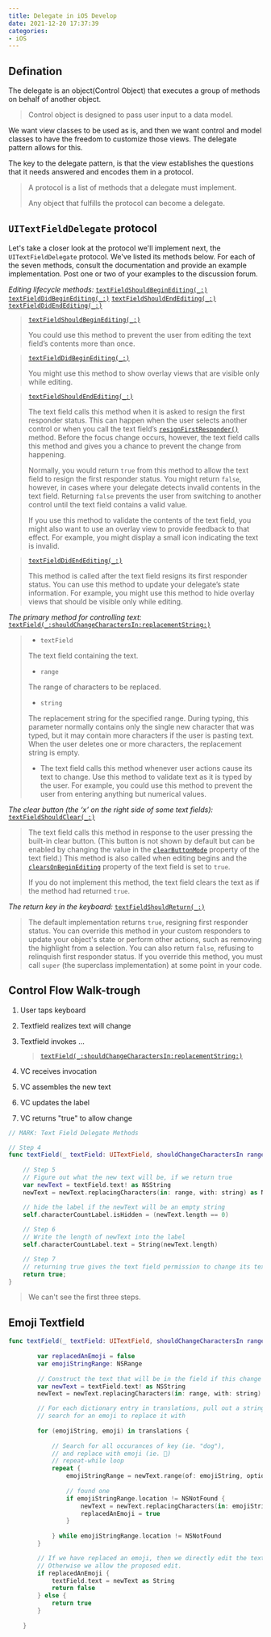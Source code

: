 ```yaml
---
title: Delegate in iOS Develop
date: 2021-12-20 17:37:39
categories: 
- iOS
---
```


## Defination

The delegate is an object(Control Object) that executes a group of methods on behalf of another object.

> Control object is designed to pass user input to a data model.

We want view classes to be used as is, and then we want control and model classes to have the freedom to customize those views. The delegate pattern allows for this.

The key to the delegate pattern, is that the view establishes the questions that it needs answered and encodes them in a protocol.

> A protocol is a list of methods that a delegate must implement.
>
> Any object that fulfills the protocol can become a delegate.

## `UITextFieldDelegate` protocol

Let's take a closer look at the protocol we'll implement next, the `UITextFieldDelegate` protocol. We've listed its methods below. For each of the seven methods, consult the documentation and provide an example implementation. Post one or two of your examples to the discussion forum.

*Editing lifecycle methods:*
[`textFieldShouldBeginEditing(_:)`](https://developer.apple.com/reference/uikit/uitextfielddelegate/1619601-textfieldshouldbeginediting)
[`textFieldDidBeginEditing(_:)`](https://developer.apple.com/reference/uikit/uitextfielddelegate/1619590-textfielddidbeginediting)
[`textFieldShouldEndEditing(_:)`](https://developer.apple.com/reference/uikit/uitextfielddelegate/1619592-textfieldshouldendediting)
[`textFieldDidEndEditing(_:)`](https://developer.apple.com/reference/uikit/uitextfielddelegate/1619591-textfielddidendediting)

> [`textFieldShouldBeginEditing(_:)`](https://developer.apple.com/reference/uikit/uitextfielddelegate/1619601-textfieldshouldbeginediting)
>
> You could use this method to prevent the user from editing the text field’s contents more than once.

> [`textFieldDidBeginEditing(_:)`](https://developer.apple.com/reference/uikit/uitextfielddelegate/1619590-textfielddidbeginediting)
>
> You might use this method to show overlay views that are visible only while editing.

> [`textFieldShouldEndEditing(_:)`](https://developer.apple.com/reference/uikit/uitextfielddelegate/1619592-textfieldshouldendediting)
>
> The text field calls this method when it is asked to resign the first responder status. This can happen when the user selects another control or when you call the text field’s [`resignFirstResponder()`](https://developer.apple.com/documentation/uikit/uiresponder/1621097-resignfirstresponder) method. Before the focus change occurs, however, the text field calls this method and gives you a chance to prevent the change from happening. 
>
> Normally, you would return `true` from this method to allow the text field to resign the first responder status. You might return `false`, however, in cases where your delegate detects invalid contents in the text field. Returning `false` prevents the user from switching to another control until the text field contains a valid value. 
>
> If you use this method to validate the contents of the text field, you might also want to use an overlay view to provide feedback to that effect. For example, you might display a small icon indicating the text is invalid.

> [`textFieldDidEndEditing(_:)`](https://developer.apple.com/reference/uikit/uitextfielddelegate/1619591-textfielddidendediting)
>
> This method is called after the text field resigns its first responder status. You can use this method to update your delegate’s state information. For example, you might use this method to hide overlay views that should be visible only while editing.

*The primary method for controlling text:*
[`textField(_:shouldChangeCharactersIn:replacementString:)`](https://developer.apple.com/reference/uikit/uitextfielddelegate/1619599-textfield)

>- `textField`
>
> The text field containing the text.
>
>- `range`
>
> The range of characters to be replaced.
>
>- `string`
>
> The replacement string for the specified range. During typing, this parameter normally contains only the single new character that was typed, but it may contain more characters if the user is pasting text. When the user deletes one or more characters, the replacement string is empty.
>
>- The text field calls this method whenever user actions cause its text to change. Use this method to validate text as it is typed by the user. For example, you could use this method to prevent the user from entering anything but numerical values.

*The clear button (the ‘x’ on the right side of some text fields):*
[`textFieldShouldClear(_:)`](https://developer.apple.com/reference/uikit/uitextfielddelegate/1619594-textfieldshouldclear)

> The text field calls this method in response to the user pressing the built-in clear button. (This button is not shown by default but can be enabled by changing the value in the [`clearButtonMode`](https://developer.apple.com/documentation/uikit/uitextfield/1619622-clearbuttonmode) property of the text field.) This method is also called when editing begins and the [`clearsOnBeginEditing`](https://developer.apple.com/documentation/uikit/uitextfield/1619639-clearsonbeginediting) property of the text field is set to `true`.
>
> If you do not implement this method, the text field clears the text as if the method had returned `true`.

*The return key in the keyboard:*
[`textFieldShouldReturn(_:)`](https://developer.apple.com/reference/uikit/uitextfielddelegate/1619603-textfieldshouldreturn)

> The default implementation returns `true`, resigning first responder status. You can override this method in your custom responders to update your object's state or perform other actions, such as removing the highlight from a selection. You can also return `false`, refusing to relinquish first responder status. If you override this method, you must call `super` (the superclass implementation) at some point in your code.

## Control Flow Walk-trough

1. User taps keyboard

2. Textfield realizes text will change

3. Textfield invokes ...

   > [`textField(_:shouldChangeCharactersIn:replacementString:)`](https://developer.apple.com/reference/uikit/uitextfielddelegate/1619599-textfield)

4. VC receives invocation

5. VC assembles the new text

6. VC updates the label

7. VC returns "true" to allow change

```swift
// MARK: Text Field Delegate Methods

// Step 4
func textField(_ textField: UITextField, shouldChangeCharactersIn range: NSRange, replacementString string: String) -> Bool {
		
  	// Step 5 
    // Figure out what the new text will be, if we return true
    var newText = textField.text! as NSString
    newText = newText.replacingCharacters(in: range, with: string) as NSString

    // hide the label if the newText will be an empty string
    self.characterCountLabel.isHidden = (newText.length == 0)
		
  	// Step 6
    // Write the length of newText into the label
    self.characterCountLabel.text = String(newText.length)

  	// Step 7
    // returning true gives the text field permission to change its text
    return true;
}
```

> We can't see the first three steps.

## Emoji Textfield

```swift
func textField(_ textField: UITextField, shouldChangeCharactersIn range: NSRange, replacementString string: String) -> Bool {
        
        var replacedAnEmoji = false
        var emojiStringRange: NSRange
        
        // Construct the text that will be in the field if this change is accepted
        var newText = textField.text! as NSString
        newText = newText.replacingCharacters(in: range, with: string) as NSString

        // For each dictionary entry in translations, pull out a string to 
        // search for an emoji to replace it with
        
        for (emojiString, emoji) in translations {
          
            // Search for all occurances of key (ie. "dog"), 
            // and replace with emoji (ie. 🐶)
            // repeat-while loop
            repeat {
                emojiStringRange = newText.range(of: emojiString, options: .caseInsensitive)
            
                // found one
                if emojiStringRange.location != NSNotFound {
                    newText = newText.replacingCharacters(in: emojiStringRange, with: emoji) as NSString
                    replacedAnEmoji = true
                }
                
            } while emojiStringRange.location != NSNotFound
        }

        // If we have replaced an emoji, then we directly edit the text field
        // Otherwise we allow the proposed edit.
        if replacedAnEmoji {
            textField.text = newText as String
            return false
        } else {
            return true
        }
        
    }
```

